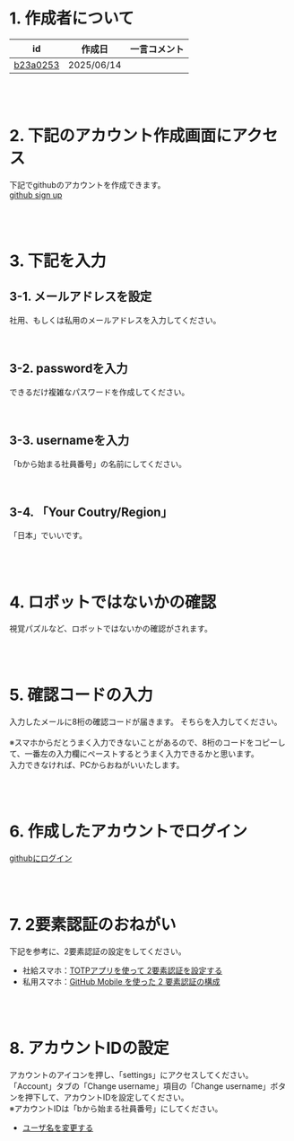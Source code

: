 # 1. 作成者について
| id | 作成日 | 一言コメント |
| ---- | ---- | ---- |
| [b23a0253](https://github.com/TSWG-b23a0253) | 2025/06/14 |  |

</br></br>

# 2. 下記のアカウント作成画面にアクセス
下記でgithubのアカウントを作成できます。</br>
[github sign up](https://github.com/signup)

</br></br>

# 3. 下記を入力

## 3-1. メールアドレスを設定
社用、もしくは私用のメールアドレスを入力してください。

</br>

## 3-2. passwordを入力
できるだけ複雑なパスワードを作成してください。

</br>

## 3-3. usernameを入力
「bから始まる社員番号」の名前にしてください。

</br>

## 3-4. 「Your Coutry/Region」
「日本」でいいです。

</br></br>

# 4. ロボットではないかの確認

視覚パズルなど、ロボットではないかの確認がされます。

</br></br>

# 5. 確認コードの入力
入力したメールに8桁の確認コードが届きます。
そちらを入力してください。
</br></br>
※スマホからだとうまく入力できないことがあるので、8桁のコードをコピーして、一番左の入力欄にペーストするとうまく入力できるかと思います。
</br>
入力できなければ、PCからおねがいいたします。

</br></br>

# 6. 作成したアカウントでログイン
[githubにログイン](https://github.com/login)

</br></br>

# 7. 2要素認証のおねがい
下記を参考に、2要素認証の設定をしてください。
- 社給スマホ：[TOTPアプリを使って 2要素認証を設定する](https://docs.github.com/ja/authentication/securing-your-account-with-two-factor-authentication-2fa/configuring-two-factor-authentication#configuring-two-factor-authentication-using-a-totp-app)
- 私用スマホ：[GitHub Mobile を使った 2 要素認証の構成](https://docs.github.com/ja/authentication/securing-your-account-with-two-factor-authentication-2fa/configuring-two-factor-authentication#github-mobile-%E3%82%92%E4%BD%BF%E3%81%A3%E3%81%9F-2-%E8%A6%81%E7%B4%A0%E8%AA%8D%E8%A8%BC%E3%81%AE%E6%A7%8B%E6%88%90)

</br></br>

# 8. アカウントIDの設定
アカウントのアイコンを押し、「settings」にアクセスしてください。</br>
「Account」タブの「Change username」項目の「Change username」ボタンを押下して、アカウントIDを設定してください。</br>
※アカウントIDは「bから始まる社員番号」にしてください。
- [ユーザ名を変更する](https://docs.github.com/ja/account-and-profile/setting-up-and-managing-your-personal-account-on-github/managing-user-account-settings/changing-your-github-username#changing-your-username)
